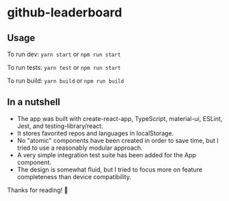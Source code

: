# github-leaderboard

## Usage

To run dev:
`yarn start` or `npm run start`

To run tests:
`yarn test` or `npm run start`

To run build:
`yarn build` or `npm run build`

## In a nutshell

- The app was built with create-react-app, TypeScript, material-ui, ESLint, Jest, and testing-library/react.
- It stores favorited repos and languages in localStorage.
- No "atomic" components have been created in order to save time, but I tried to use a reasonably modular approach.
- A very simple integration test suite has been added for the App component.
- The design is somewhat fluid, but I tried to focus more on feature completeness than device compatibility.

Thanks for reading! 📜
